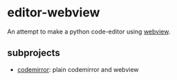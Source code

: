 # editor-webview

An attempt to make a python code-editor using [webview](https://github.com/webview/webview).


## subprojects

- [codemirror](https://codemirror.net): plain codemirror and webview



